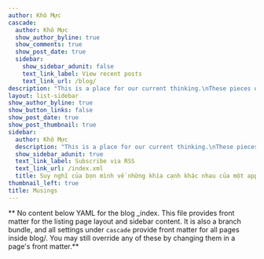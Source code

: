 ```yaml
---
author: Khô Mực
cascade:
  author: Khô Mực
  show_author_byline: true
  show_comments: true
  show_post_date: true
  sidebar:
    show_sidebar_adunit: false
    text_link_label: View recent posts
    text_link_url: /blog/
description: "This is a place for our current thinking.\nThese pieces of advice may not apply to all situations.\nPlease be active and critical in your reading."
layout: list-sidebar
show_author_byline: true
show_button_links: false
show_post_date: true
show_post_thumbnail: true
sidebar:
  author: Khô Mực
  description: "This is a place for our current thinking.\nThese pieces of advice may not apply to all situations.\nPlease be active and critical in your reading."
  show_sidebar_adunit: true
  text_link_label: Subscribe via RSS
  text_link_url: /index.xml
  title: Suy nghĩ của bọn mình về những khía cạnh khác nhau của một application
thumbnail_left: true
title: Musings
---
```


** No content below YAML for the blog _index. This file provides front matter for the listing page layout and sidebar content. It is also a branch bundle, and all settings under `cascade` provide front matter for all pages inside blog/. You may still override any of these by changing them in a page's front matter.**
